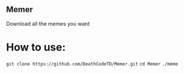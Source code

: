 ## Memer

Download all the memes you want

# How to use:

```git clone https://github.com/DeathCodeTD/Memer.git``` 
```cd Memer```
```./meme```
